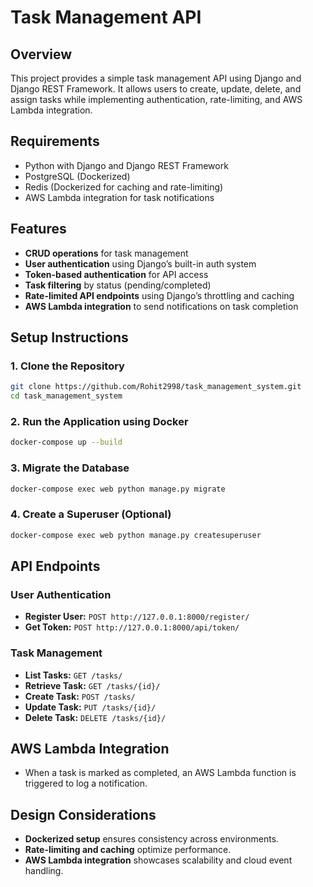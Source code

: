 # Task Management API

## Overview
This project provides a simple task management API using Django and Django REST Framework. It allows users to create, update, delete, and assign tasks while implementing authentication, rate-limiting, and AWS Lambda integration.

## Requirements
- Python with Django and Django REST Framework
- PostgreSQL (Dockerized)
- Redis (Dockerized for caching and rate-limiting)
- AWS Lambda integration for task notifications

## Features
- **CRUD operations** for task management
- **User authentication** using Django’s built-in auth system
- **Token-based authentication** for API access
- **Task filtering** by status (pending/completed)
- **Rate-limited API endpoints** using Django’s throttling and caching
- **AWS Lambda integration** to send notifications on task completion

## Setup Instructions

### 1. Clone the Repository
```sh
git clone https://github.com/Rohit2998/task_management_system.git
cd task_management_system
```

### 2. Run the Application using Docker
```sh
docker-compose up --build
```

### 3. Migrate the Database
```sh
docker-compose exec web python manage.py migrate
```

### 4. Create a Superuser (Optional)
```sh
docker-compose exec web python manage.py createsuperuser
```

## API Endpoints
### User Authentication
- **Register User:** `POST http://127.0.0.1:8000/register/`
- **Get Token:** `POST http://127.0.0.1:8000/api/token/`

### Task Management
- **List Tasks:** `GET /tasks/`
- **Retrieve Task:** `GET /tasks/{id}/`
- **Create Task:** `POST /tasks/`
- **Update Task:** `PUT /tasks/{id}/`
- **Delete Task:** `DELETE /tasks/{id}/`

## AWS Lambda Integration
- When a task is marked as completed, an AWS Lambda function is triggered to log a notification.

## Design Considerations
- **Dockerized setup** ensures consistency across environments.
- **Rate-limiting and caching** optimize performance.
- **AWS Lambda integration** showcases scalability and cloud event handling.



